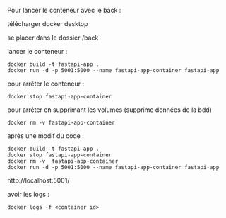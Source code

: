 Pour lancer le conteneur avec le back :

télécharger docker desktop

se placer dans le dossier /back

lancer le conteneur :

    docker build -t fastapi-app .
    docker run -d -p 5001:5000 --name fastapi-app-container fastapi-app

pour arrêter le conteneur :

    docker stop fastapi-app-container

pour arrêter en supprimant les volumes (supprime données de la bdd)

    docker rm -v fastapi-app-container

après une modif du code :

    docker build -t fastapi-app .
    docker stop fastapi-app-container
    docker rm -v  fastapi-app-container
    docker run -d -p 5001:5000 --name fastapi-app-container fastapi-app

http://localhost:5001/

avoir les logs :

    docker logs -f <container id>
